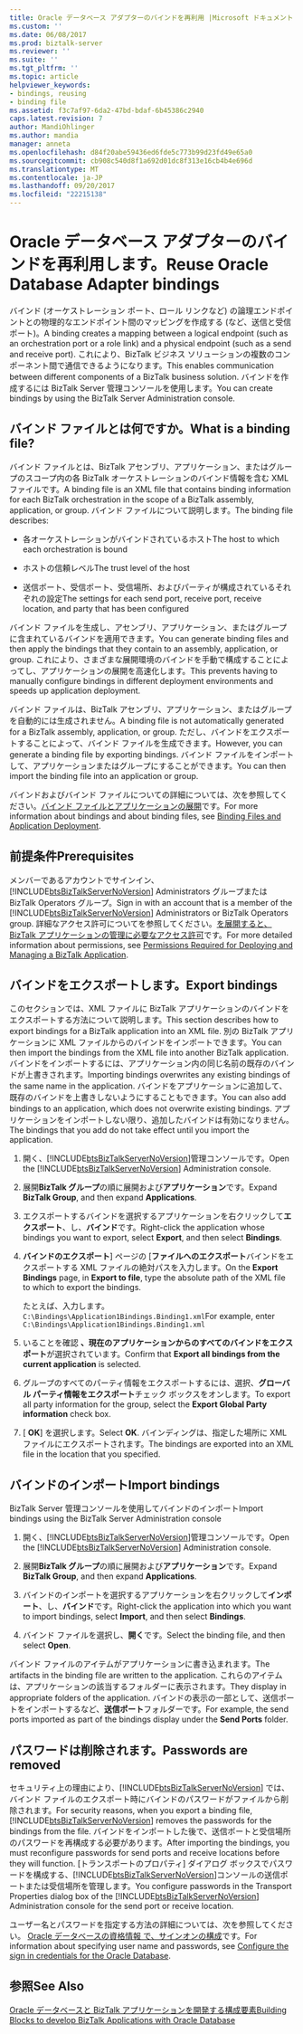 ```yaml
---
title: Oracle データベース アダプターのバインドを再利用 |Microsoft ドキュメント
ms.custom: ''
ms.date: 06/08/2017
ms.prod: biztalk-server
ms.reviewer: ''
ms.suite: ''
ms.tgt_pltfrm: ''
ms.topic: article
helpviewer_keywords:
- bindings, reusing
- binding file
ms.assetid: f3c7af97-6da2-47bd-bdaf-6b45386c2940
caps.latest.revision: 7
author: MandiOhlinger
ms.author: mandia
manager: anneta
ms.openlocfilehash: d84f20abe59436ed6fde5c773b99d23fd49e65a0
ms.sourcegitcommit: cb908c540d8f1a692d01dc8f313e16cb4b4e696d
ms.translationtype: MT
ms.contentlocale: ja-JP
ms.lasthandoff: 09/20/2017
ms.locfileid: "22215138"
---
```

# <a name="reuse-oracle-database-adapter-bindings"></a><span data-ttu-id="eb5e5-102">Oracle データベース アダプターのバインドを再利用します。</span><span class="sxs-lookup"><span data-stu-id="eb5e5-102">Reuse Oracle Database Adapter bindings</span></span>
<span data-ttu-id="eb5e5-103">バインド (オーケストレーション ポート、ロール リンクなど) の論理エンドポイントとの物理的なエンドポイント間のマッピングを作成する (など、送信と受信ポート)。</span><span class="sxs-lookup"><span data-stu-id="eb5e5-103">A binding creates a mapping between a logical endpoint (such as an orchestration port or a role link) and a physical endpoint (such as a send and receive port).</span></span> <span data-ttu-id="eb5e5-104">これにより、BizTalk ビジネス ソリューションの複数のコンポーネント間で通信できるようになります。</span><span class="sxs-lookup"><span data-stu-id="eb5e5-104">This enables communication between different components of a BizTalk business solution.</span></span> <span data-ttu-id="eb5e5-105">バインドを作成するには BizTalk Server 管理コンソールを使用します。</span><span class="sxs-lookup"><span data-stu-id="eb5e5-105">You can create bindings by using the BizTalk Server Administration console.</span></span>  
  
## <a name="what-is-a-binding-file"></a><span data-ttu-id="eb5e5-106">バインド ファイルとは何ですか。</span><span class="sxs-lookup"><span data-stu-id="eb5e5-106">What is a binding file?</span></span>  
 <span data-ttu-id="eb5e5-107">バインド ファイルとは、BizTalk アセンブリ、アプリケーション、またはグループのスコープ内の各 BizTalk オーケストレーションのバインド情報を含む XML ファイルです。</span><span class="sxs-lookup"><span data-stu-id="eb5e5-107">A binding file is an XML file that contains binding information for each BizTalk orchestration in the scope of a BizTalk assembly, application, or group.</span></span> <span data-ttu-id="eb5e5-108">バインド ファイルについて説明します。</span><span class="sxs-lookup"><span data-stu-id="eb5e5-108">The binding file describes:</span></span>  
  
-   <span data-ttu-id="eb5e5-109">各オーケストレーションがバインドされているホスト</span><span class="sxs-lookup"><span data-stu-id="eb5e5-109">The host to which each orchestration is bound</span></span>
  
-   <span data-ttu-id="eb5e5-110">ホストの信頼レベル</span><span class="sxs-lookup"><span data-stu-id="eb5e5-110">The trust level of the host</span></span>
  
-   <span data-ttu-id="eb5e5-111">送信ポート、受信ポート、受信場所、およびパーティが構成されているそれぞれの設定</span><span class="sxs-lookup"><span data-stu-id="eb5e5-111">The settings for each send port, receive port, receive location, and party that has been configured</span></span>
  
 <span data-ttu-id="eb5e5-112">バインド ファイルを生成し、アセンブリ、アプリケーション、またはグループに含まれているバインドを適用できます。</span><span class="sxs-lookup"><span data-stu-id="eb5e5-112">You can generate binding files and then apply the bindings that they contain to an assembly, application, or group.</span></span> <span data-ttu-id="eb5e5-113">これにより、さまざまな展開環境のバインドを手動で構成することによってし、アプリケーションの展開を高速化します。</span><span class="sxs-lookup"><span data-stu-id="eb5e5-113">This prevents having to manually configure bindings in different deployment environments and speeds up application deployment.</span></span>  
  
 <span data-ttu-id="eb5e5-114">バインド ファイルは、BizTalk アセンブリ、アプリケーション、またはグループを自動的には生成されません。</span><span class="sxs-lookup"><span data-stu-id="eb5e5-114">A binding file is not automatically generated for a BizTalk assembly, application, or group.</span></span> <span data-ttu-id="eb5e5-115">ただし、バインドをエクスポートすることによって、バインド ファイルを生成できます。</span><span class="sxs-lookup"><span data-stu-id="eb5e5-115">However, you can generate a binding file by exporting bindings.</span></span> <span data-ttu-id="eb5e5-116">バインド ファイルをインポートして、アプリケーションまたはグループにすることができます。</span><span class="sxs-lookup"><span data-stu-id="eb5e5-116">You can then import the binding file into an application or group.</span></span>  
  
 <span data-ttu-id="eb5e5-117">バインドおよびバインド ファイルについての詳細については、次を参照してください。[バインド ファイルとアプリケーションの展開](../../core/binding-files-and-application-deployment.md)です。</span><span class="sxs-lookup"><span data-stu-id="eb5e5-117">For more information about bindings and about binding files, see [Binding Files and Application Deployment](../../core/binding-files-and-application-deployment.md).</span></span>

## <a name="prerequisites"></a><span data-ttu-id="eb5e5-118">前提条件</span><span class="sxs-lookup"><span data-stu-id="eb5e5-118">Prerequisites</span></span>  
<span data-ttu-id="eb5e5-119">メンバーであるアカウントでサインイン、 [!INCLUDE[btsBizTalkServerNoVersion](../../includes/btsbiztalkservernoversion-md.md)] Administrators グループまたは BizTalk Operators グループ。</span><span class="sxs-lookup"><span data-stu-id="eb5e5-119">Sign in with an account that is a member of the [!INCLUDE[btsBizTalkServerNoVersion](../../includes/btsbiztalkservernoversion-md.md)] Administrators or BizTalk Operators group.</span></span> <span data-ttu-id="eb5e5-120">詳細なアクセス許可についてを参照してください。[を展開すると、BizTalk アプリケーションの管理に必要なアクセス許可](../../core/permissions-required-for-deploying-and-managing-a-biztalk-application.md)です。</span><span class="sxs-lookup"><span data-stu-id="eb5e5-120">For more detailed information about permissions, see [Permissions Required for Deploying and Managing a BizTalk Application](../../core/permissions-required-for-deploying-and-managing-a-biztalk-application.md).</span></span>

 
## <a name="export-bindings"></a><span data-ttu-id="eb5e5-121">バインドをエクスポートします。</span><span class="sxs-lookup"><span data-stu-id="eb5e5-121">Export bindings</span></span>
<span data-ttu-id="eb5e5-122">このセクションでは、XML ファイルに BizTalk アプリケーションのバインドをエクスポートする方法について説明します。</span><span class="sxs-lookup"><span data-stu-id="eb5e5-122">This section describes how to export bindings for a BizTalk application into an XML file.</span></span> <span data-ttu-id="eb5e5-123">別の BizTalk アプリケーションに XML ファイルからのバインドをインポートできます。</span><span class="sxs-lookup"><span data-stu-id="eb5e5-123">You can then import the bindings from the XML file into another BizTalk application.</span></span> <span data-ttu-id="eb5e5-124">バインドをインポートするには、アプリケーション内の同じ名前の既存のバインドが上書きされます。</span><span class="sxs-lookup"><span data-stu-id="eb5e5-124">Importing bindings overwrites any existing bindings of the same name in the application.</span></span> <span data-ttu-id="eb5e5-125">バインドをアプリケーションに追加して、既存のバインドを上書きしないようにすることもできます。</span><span class="sxs-lookup"><span data-stu-id="eb5e5-125">You can also add bindings to an application, which does not overwrite existing bindings.</span></span> <span data-ttu-id="eb5e5-126">アプリケーションをインポートしない限り、追加したバインドは有効になりません。</span><span class="sxs-lookup"><span data-stu-id="eb5e5-126">The bindings that you add do not take effect until you import the application.</span></span>  
  
1.  <span data-ttu-id="eb5e5-127">開く、[!INCLUDE[btsBizTalkServerNoVersion](../../includes/btsbiztalkservernoversion-md.md)]管理コンソールです。</span><span class="sxs-lookup"><span data-stu-id="eb5e5-127">Open the [!INCLUDE[btsBizTalkServerNoVersion](../../includes/btsbiztalkservernoversion-md.md)] Administration console.</span></span>  
  
2.  <span data-ttu-id="eb5e5-128">展開**BizTalk グループ**の順に展開および**アプリケーション**です。</span><span class="sxs-lookup"><span data-stu-id="eb5e5-128">Expand **BizTalk Group**, and then expand **Applications**.</span></span>  
  
3.  <span data-ttu-id="eb5e5-129">エクスポートするバインドを選択するアプリケーションを右クリックして**エクスポート**、し、**バインド**です。</span><span class="sxs-lookup"><span data-stu-id="eb5e5-129">Right-click the application whose bindings you want to export, select **Export**, and then select **Bindings**.</span></span>  
  
4.  <span data-ttu-id="eb5e5-130">**バインドのエクスポート**] ページの [**ファイルへのエクスポート**バインドをエクスポートする XML ファイルの絶対パスを入力します。</span><span class="sxs-lookup"><span data-stu-id="eb5e5-130">On the **Export Bindings** page, in **Export to file**, type the absolute path of the XML file to which to export the bindings.</span></span>  
  
     <span data-ttu-id="eb5e5-131">たとえば、入力します。`C:\Bindings\Application1Bindings.Binding1.xml`</span><span class="sxs-lookup"><span data-stu-id="eb5e5-131">For example, enter `C:\Bindings\Application1Bindings.Binding1.xml`</span></span>  
  
5.  <span data-ttu-id="eb5e5-132">いることを確認 **、現在のアプリケーションからのすべてのバインドをエクスポート**が選択されています。</span><span class="sxs-lookup"><span data-stu-id="eb5e5-132">Confirm that **Export all bindings from the current application** is selected.</span></span>  
  
6.  <span data-ttu-id="eb5e5-133">グループのすべてのパーティ情報をエクスポートするには、選択、**グローバル パーティ情報をエクスポート**チェック ボックスをオンします。</span><span class="sxs-lookup"><span data-stu-id="eb5e5-133">To export all party information for the group, select the **Export Global Party information** check box.</span></span>  
  
7.  <span data-ttu-id="eb5e5-134">[ **OK**] を選択します。</span><span class="sxs-lookup"><span data-stu-id="eb5e5-134">Select **OK**.</span></span> <span data-ttu-id="eb5e5-135">バインディングは、指定した場所に XML ファイルにエクスポートされます。</span><span class="sxs-lookup"><span data-stu-id="eb5e5-135">The bindings are exported into an XML file in the location that you specified.</span></span>  

## <a name="import-bindings"></a><span data-ttu-id="eb5e5-136">バインドのインポート</span><span class="sxs-lookup"><span data-stu-id="eb5e5-136">Import bindings</span></span>
<span data-ttu-id="eb5e5-137">BizTalk Server 管理コンソールを使用してバインドのインポート</span><span class="sxs-lookup"><span data-stu-id="eb5e5-137">Import bindings using the BizTalk Server Administration console</span></span>  
  
1.  <span data-ttu-id="eb5e5-138">開く、[!INCLUDE[btsBizTalkServerNoVersion](../../includes/btsbiztalkservernoversion-md.md)]管理コンソールです。</span><span class="sxs-lookup"><span data-stu-id="eb5e5-138">Open the [!INCLUDE[btsBizTalkServerNoVersion](../../includes/btsbiztalkservernoversion-md.md)] Administration console.</span></span>  
  
2.  <span data-ttu-id="eb5e5-139">展開**BizTalk グループ**の順に展開および**アプリケーション**です。</span><span class="sxs-lookup"><span data-stu-id="eb5e5-139">Expand **BizTalk Group**, and then expand **Applications**.</span></span>  
  
3.  <span data-ttu-id="eb5e5-140">バインドのインポートを選択するアプリケーションを右クリックして**インポート**、し、**バインド**です。</span><span class="sxs-lookup"><span data-stu-id="eb5e5-140">Right-click the application into which you want to import bindings, select **Import**, and then select **Bindings**.</span></span>  
  
4.  <span data-ttu-id="eb5e5-141">バインド ファイルを選択し、**開く**です。</span><span class="sxs-lookup"><span data-stu-id="eb5e5-141">Select the binding file, and then select **Open**.</span></span>  
  
<span data-ttu-id="eb5e5-142">バインド ファイルのアイテムがアプリケーションに書き込まれます。</span><span class="sxs-lookup"><span data-stu-id="eb5e5-142">The artifacts in the binding file are written to the application.</span></span> <span data-ttu-id="eb5e5-143">これらのアイテムは、アプリケーションの該当するフォルダーに表示されます。</span><span class="sxs-lookup"><span data-stu-id="eb5e5-143">They display in appropriate folders of the application.</span></span> <span data-ttu-id="eb5e5-144">バインドの表示の一部として、送信ポートをインポートするなど、**送信ポート**フォルダーです。</span><span class="sxs-lookup"><span data-stu-id="eb5e5-144">For example, the send ports imported as part of the bindings display under the **Send Ports** folder.</span></span>  

## <a name="passwords-are-removed"></a><span data-ttu-id="eb5e5-145">パスワードは削除されます。</span><span class="sxs-lookup"><span data-stu-id="eb5e5-145">Passwords are removed</span></span>  
<span data-ttu-id="eb5e5-146">セキュリティ上の理由により、[!INCLUDE[btsBizTalkServerNoVersion](../../includes/btsbiztalkservernoversion-md.md)] では、バインド ファイルのエクスポート時にバインドのパスワードがファイルから削除されます。</span><span class="sxs-lookup"><span data-stu-id="eb5e5-146">For security reasons, when you export a binding file, [!INCLUDE[btsBizTalkServerNoVersion](../../includes/btsbiztalkservernoversion-md.md)] removes the passwords for the bindings from the file.</span></span> <span data-ttu-id="eb5e5-147">バインドをインポートした後で、送信ポートと受信場所のパスワードを再構成する必要があります。</span><span class="sxs-lookup"><span data-stu-id="eb5e5-147">After importing the bindings, you must reconfigure passwords for send ports and receive locations before they will function.</span></span> <span data-ttu-id="eb5e5-148">[トランスポートのプロパティ] ダイアログ ボックスでパスワードを構成する、[!INCLUDE[btsBizTalkServerNoVersion](../../includes/btsbiztalkservernoversion-md.md)]コンソールの送信ポートまたは受信場所を管理します。</span><span class="sxs-lookup"><span data-stu-id="eb5e5-148">You configure passwords in the Transport Properties dialog box of the [!INCLUDE[btsBizTalkServerNoVersion](../../includes/btsbiztalkservernoversion-md.md)] Administration console for the send port or receive location.</span></span> 

<span data-ttu-id="eb5e5-149">ユーザー名とパスワードを指定する方法の詳細については、次を参照してください。 [Oracle データベースの資格情報 で、サインオンの構成](../../adapters-and-accelerators/adapter-oracle-database/configure-the-sign-in-credentials-for-the-oracle-database.md)です。</span><span class="sxs-lookup"><span data-stu-id="eb5e5-149">For information about specifying user name and passwords, see [Configure the sign in credentials for the Oracle Database](../../adapters-and-accelerators/adapter-oracle-database/configure-the-sign-in-credentials-for-the-oracle-database.md).</span></span>  
  
## <a name="see-also"></a><span data-ttu-id="eb5e5-150">参照</span><span class="sxs-lookup"><span data-stu-id="eb5e5-150">See Also</span></span>  
[<span data-ttu-id="eb5e5-151">Oracle データベースと BizTalk アプリケーションを開発する構成要素</span><span class="sxs-lookup"><span data-stu-id="eb5e5-151">Building Blocks to develop BizTalk Applications with Oracle Database</span></span>](../../adapters-and-accelerators/adapter-oracle-database/building-blocks-to-develop-biztalk-applications-with-oracle-database.md)
